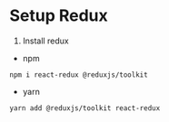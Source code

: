# Setup Redux
1. Install redux
- npm
```
npm i react-redux @reduxjs/toolkit
```
- yarn
```
yarn add @reduxjs/toolkit react-redux
```
